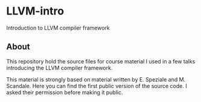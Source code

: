 # LLVM-intro
Introduction to LLVM compiler framework

## About
This repository hold the source files for course material I used in a few talks introducing the LLVM compiler framework.

This material is strongly based on material written by E. Speziale and M. Scandale.
Here you can find the first public version of the source code. I asked their permission before making it public.
